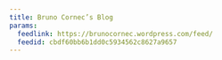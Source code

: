 ```yaml
---
title: Bruno Cornec’s Blog
params:
  feedlink: https://brunocornec.wordpress.com/feed/
  feedid: cbdf60bb6b1dd0c5934562c8627a9657
---
```

